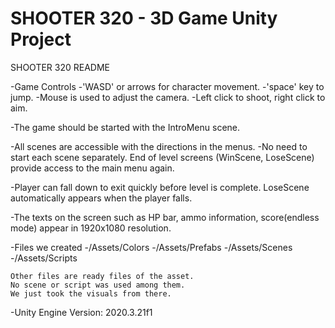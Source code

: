 # SHOOTER 320 - 3D Game Unity Project

SHOOTER 320 README

-Game Controls
	-'WASD' or arrows for character movement. 
	-'space' key to jump. 
	-Mouse is used to adjust the camera. 
	-Left click to shoot, right click to aim.

-The game should be started with the IntroMenu scene. 

-All scenes are accessible with the directions in the menus.
	-No need to start each scene separately. End of level screens 
	(WinScene, LoseScene) provide access to the main menu again.
	
-Player can fall down to exit quickly before level is complete. 
LoseScene automatically appears when the player falls.

-The texts on the screen such as HP bar, ammo information, 
score(endless mode) appear in 1920x1080 resolution.

-Files we created
	-/Assets/Colors
	-/Assets/Prefabs
	-/Assets/Scenes
	-/Assets/Scripts
	
	Other files are ready files of the asset. 
	No scene or script was used among them. 
	We just took the visuals from there.

-Unity Engine Version: 2020.3.21f1
